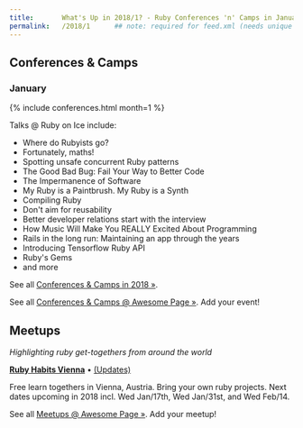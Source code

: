 ```yaml
---
title:       What's Up in 2018/1? - Ruby Conferences 'n' Camps in January 2018 from Around the World
permalink:   /2018/1      ## note: required for feed.xml (needs unique page.id
---
```



## Conferences & Camps

### January

{% include conferences.html month=1 %}

Talks @ Ruby on Ice include:

- Where do Rubyists go?
- Fortunately, maths!
- Spotting unsafe concurrent Ruby patterns
- The Good Bad Bug: Fail Your Way to Better Code
- The Impermanence of Software
- My Ruby is a Paintbrush. My Ruby is a Synth
- Compiling Ruby
- Don't aim for reusability
- Better developer relations start with the interview
- How Music Will Make You REALLY Excited About Programming
- Rails in the long run: Maintaining an app through the years
- Introducing Tensorflow Ruby API
- Ruby's Gems
- and more


See all [Conferences & Camps in 2018 »](../2018).

See all [Conferences & Camps @ Awesome Page »](../conferences). Add your event!



## Meetups

_Highlighting ruby get-togethers from around the world_


[**Ruby Habits Vienna**](http://rubyhabits.github.io) •  [(Updates)](https://twitter.com/rubyhabits)

Free learn togethers in Vienna, Austria. Bring your own ruby projects. Next dates upcoming in 2018 incl. Wed Jan/17th, Wed Jan/31st,
and Wed Feb/14.


See all [Meetups @ Awesome Page »](../meetups). Add your meetup!
